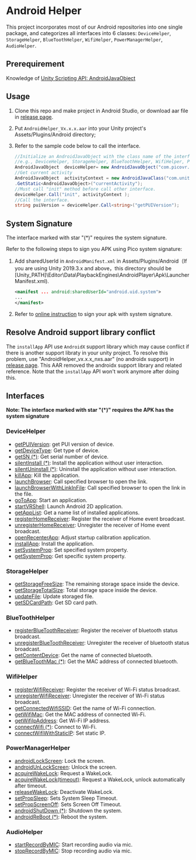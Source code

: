 # Android Helper

This project incorporates most of our Android repositories into one single package, and categorizes all interfaces into 6 classes:  ``DeviceHelper``, ``StorageHelper``, ``BlueToothHelper``, ``WifiHelper``, ``PowerManagerHelper``, ``AudioHelper``.

## Prerequirement
 Knowledge of [Unity Scripting API: AndroidJavaObject](https://docs.unity3d.com/ScriptReference/AndroidJavaObject.html)

## Usage
1. Clone this repo and make project in Android Studio, or download aar file in [release page](https://github.com/picoxr/AndroidHelper/releases).

2. Put ``AndroidHelper_Vx.x.x.aar`` into your Unity project's Assets/Plugins/Android directory;  

3. Refer to the sample code below to call the interface.

   ```c#
   //Initialize an AndroidJavaObject with the class name of the interface, 
   //e.g., DeviceHelper, StorageHelper, BlueToothHelper, WifiHelper, PowerManagerHelper.
   AndroidJavaObject  deviceHelper= new AndroidJavaObject("com.picovr.androidhelper.DeviceHelper");
   //Get current activity
   AndroidJavaObject  activityContext = new AndroidJavaClass("com.unity3d.player.UnityPlayer")
   .GetStatic<AndroidJavaObject>("currentActivity");
   //Must call "init" method before call other interface.
   deviceHelper.Call("init", activityContext );
   //Call the interface.
   string puiVersion = deviceHelper.Call<string>("getPUIVersion");
   ```

## System Signature

The interface marked with star "(*)" requires the system signature.

Refer to the following steps to sign you APK using Pico system signature:

1. Add sharedUserId in ``AndroidManifest.xml`` in Assets/Plugins/Android（If you are using Unity 2019.3.x and above，this directory should be [Unity_PATH]\Editor\Data\PlaybackEngines\AndroidPlayer\Apk\LauncherManifest.xml).

   ```xml
   <manifest ... android:sharedUserId="android.uid.system">
   ...
   </manifest>
   ```

2. Refer to [online instruction](http://static.appstore.picovr.com/docs/KioskMode/chapter_three.html) to sign your apk with system signature.

## Resolve Android support library conflict

The ``installApp`` API use ``AndroidX`` support library which may cause conflict if there is another support libraty in your unity project. To resolve this problem, use "AndroidHelper_vx.x.x_nxs.aar" (no androidx support) in [release page](https://github.com/picoxr/AndroidHelper/releases). This AAR removed the androidx support library and related reference. Note that the ``installApp`` API won't work anymore after doing this.

## Interfaces

**Note: The interface marked with star "(*)" requires the APK has the system signature**

### DeviceHelper  
- [getPUIVersion][getPUIVersion]: get PUI version of device.
- [getDeviceType][getDeviceType]: Get type of device.   
- [getSN (*)][getSN]: Get serial number of device.        
- [silentInstall (*)][silentInstall]: Install the application without user interaction.   
- [silentUninstall (*)][silentUninstall]:  Uninstall the application without user interaction.       
- [killApp][killApp]: Kill the application.     
- [launchBrowser][launchBrowser]: Call specified browser to open the link.    
- [launchBrowserWithLinkInFile][launchBrowserWithLinkInFile]: Call specified browser to open the link in the file.    
- [goToApp][goToApp]: Start an application.       
- [startVRShell][startVRShell]: Launch Android 2D application.        
- [getAppList][getAppList]: Get a name list of installed applications.         
- [registerHomeReceiver][registerHomeReceiver]: Register the receiver of Home event broadcast.        
- [unregisterHomeReceiver][unregisterHomeReceiver]: Unregister the receiver of Home event broadcast.     
- [openRecenterApp][openRecenterApp]: Adjust startup calibration application.       
- [installApp][installApp]: Install the application.    
- [setSystemProp][setSystemProp]: Set specified system property.   
- [getSystemProp][setSystemProp]: Get specific system property.    
### StorageHelper
- [getStorageFreeSize][getStorageFreeSize]: The remaining storage space inside the device.      
- [getStorageTotalSize][getStorageTotalSize]: Total storage space inside the device.         
- [updateFile][updateFile]: Update storaged file.   
- [getSDCardPath][getSDCardPath]: Get SD card path.   
### BlueToothHelper
- [registerBlueToothReceiver][registerBlueToothReceiver]: Register the receiver of bluetooth status broadcast.       
- [unregisterBlueToothReceiver][unregisterBlueToothReceiver]: Unregister the receiver of bluetooth status broadcast.   
- [getContentDevice][getContentDevice]: Get the name of connected bluetooth.     
- [getBlueToothMac (*)][getBlueToothMac]: Get the MAC address of connected bluetooth.      
### WifiHelper
- [registerWifiReceiver][registerWifiReceiver]: Register the receiver of Wi-Fi status broadcast.   
- [unregisterWifiReceiver][unregisterWifiReceiver]:  Unregister the receiver of Wi-Fi status broadcast.  
- [getConnectedWifiSSID][getConnectedWifiSSID]: Get the name of Wi-Fi connection.      
- [getWifiMac][getWifiMac]: Get the MAC address of connected Wi-Fi.   
- [getWifiIpAddress][getWifiIpAddress]: Get Wi-Fi IP address.     
- [connectWifi (*)][connectWifi]: Connect to Wi-Fi.    
- [connectWifiWithStaticIP][connectWifiWithStaticIP]: Set static IP.      
### PowerManagerHelper
- [androidLockScreen][androidLockScreen]: Lock the screen.    
- [androidUnLockScreen][androidUnLockScreen]: Unlock the screen.      
- [acquireWakeLock][acquireWakeLock]: Request a WakeLock.       
- [acquireWakeLock(timeout)][acquireWakeLock(timeout)]: Request a WakeLock, unlock automatically after timeout.          
- [releaseWakeLock][releaseWakeLock]: Deactivate WakeLock.       
- [setPropSleep][setPropSleep]: Sets System Sleep Timeout.           
- [setPropScreenOff][setPropScreenOff]: Sets Screen Off Timeout.      
- [androidShutDown (*)][androidShutDown]: Shutdown the system.      
- [androidReBoot (*)][androidReBoot]: Reboot the system.        
### AudioHelper
- [startRecordByMIC][startRecordByMIC]: Start recording audio via mic.       
- [stopRecordByMIC][stopRecordByMIC]: Stop recording audio via mic.   

[getPUIVersion]: https://github.com/picoxr/AndroidHelper/wiki/DeviceHelper#string-getpuiversion
[getDeviceType]: https://github.com/picoxr/AndroidHelper/wiki/DeviceHelper#string-getdevicetype
[getSN]: https://github.com/picoxr/AndroidHelper/wiki/DeviceHelper#string-getsn
[silentInstall]: https://github.com/picoxr/AndroidHelper/wiki/DeviceHelper#void-silentinstallstring-apkpath-string-packagename
[silentUninstall]: https://github.com/picoxr/AndroidHelper/wiki/DeviceHelper#void-silentuninstallstring-packagename
[killApp]: https://github.com/picoxr/AndroidHelper/wiki/DeviceHelper#void-killappcontext-context-string-pkgname
[launchBrowser]: https://github.com/picoxr/AndroidHelper/wiki/DeviceHelper#void-launchbrowserint-browser-string-link
[launchBrowserWithLinkInFile]: https://github.com/picoxr/AndroidHelper/wiki/DeviceHelper#void-launchbrowserwithlinkinfileint-browser-string-filepath
[goToApp]: https://github.com/picoxr/AndroidHelper/wiki/DeviceHelper#void-gotoappstring-packagename
[startVRShell]: https://github.com/picoxr/AndroidHelper/wiki/DeviceHelper#void-startvrshellint-way-string-args
[getAppList]: https://github.com/picoxr/AndroidHelper/wiki/DeviceHelper#string-getapplist
[registerHomeReceiver]: https://github.com/picoxr/AndroidHelper/wiki/DeviceHelper#void-registerhomereceiver
[unregisterHomeReceiver]: https://github.com/picoxr/AndroidHelper/wiki/DeviceHelper#void-unregisterhomereceiver
[openRecenterApp]: https://github.com/picoxr/AndroidHelper/wiki/DeviceHelper#void-openrecenterapp
[installApp]: https://github.com/picoxr/AndroidHelper/wiki/DeviceHelper#void-openrecenterapp
[setSystemProp]: https://github.com/picoxr/AndroidHelper/wiki/DeviceHelper#boolean-setsystempropstring-key-string-value
[getSystemProp]: https://github.com/picoxr/AndroidHelper/wiki/DeviceHelper#string-getsystempropstring-key-string-defaultvalue
[getStorageFreeSize]: https://github.com/picoxr/AndroidHelper/wiki/StorageHelper#float-getstoragefreesize
[getStorageTotalSize]: https://github.com/picoxr/AndroidHelper/wiki/StorageHelper#float-getstoragetotalsize
[updateFile]: https://github.com/picoxr/AndroidHelper/wiki/StorageHelper#void-updatefilestring-filepath
[getSDCardPath]: https://github.com/picoxr/AndroidHelper/wiki/StorageHelper#string-getsdcardpath
[registerBlueToothReceiver]: https://github.com/picoxr/AndroidHelper/wiki/BlueToothHelper#void-registerbluetoothreceiver
[unregisterBlueToothReceiver]: https://github.com/picoxr/AndroidHelper/wiki/BlueToothHelper#void-unregisterbluetoothreceiver
[getContentDevice]: https://github.com/picoxr/AndroidHelper/wiki/BlueToothHelper#string-getcontentdevice
[getBlueToothMac]: https://github.com/picoxr/AndroidHelper/wiki/BlueToothHelper#string-getbluetoothmac
[registerWifiReceiver]: https://github.com/picoxr/AndroidHelper/wiki/WifiHelper#void-registerwifireceiver
[unregisterWifiReceiver]: https://github.com/picoxr/AndroidHelper/wiki/WifiHelper#void-unregisterwifireceiver
[getConnectedWifiSSID]: https://github.com/picoxr/AndroidHelper/wiki/WifiHelper#string-getconnectedwifissid
[getWifiMac]: https://github.com/picoxr/AndroidHelper/wiki/WifiHelper#string-getwifimac
[getWifiIpAddress]: https://github.com/picoxr/AndroidHelper/wiki/WifiHelper#string-getwifiipaddress
[connectWifi]: https://github.com/picoxr/AndroidHelper/wiki/WifiHelper#void-connectwifistring-ssidstring-password
[connectWifiWithStaticIP]: https://github.com/picoxr/AndroidHelper/wiki/WifiHelper#void-connectwifiwithstaticipstring-ssidstring-passwordstring-ipstring-gatewaystring-dns
[androidLockScreen]: https://github.com/picoxr/AndroidHelper/wiki/PowerManagerHelper#void-androidlockscreen
[androidUnlockScreen]: https://github.com/picoxr/AndroidHelper/wiki/PowerManagerHelper#void-androidunlockscreen
[acquireWakeLock]: https://github.com/picoxr/AndroidHelper/wiki/PowerManagerHelper#void-acquirewakelock
[acquireWakeLock(timeout)]: https://github.com/picoxr/AndroidHelper/wiki/PowerManagerHelper#void-acquirewakelocklong-timeout
[releaseWakeLock]: https://github.com/picoxr/AndroidHelper/wiki/PowerManagerHelper#void-releasewakelock
[setPropSleep]: https://github.com/picoxr/AndroidHelper/wiki/PowerManagerHelper#void-setpropsleepstring-time
[setPropScreenOff]: https://github.com/picoxr/AndroidHelper/wiki/PowerManagerHelper#void-setpropscreenoffstring-time
[androidShutDown]: https://github.com/picoxr/AndroidHelper/wiki/PowerManagerHelper#void-androidshutdown
[androidReBoot]: https://github.com/picoxr/AndroidHelper/wiki/PowerManagerHelper#void-androidreboot
[startRecordByMIC]: https://github.com/picoxr/AndroidHelper/wiki/AudioHelper#void-startRecordByMIC
[stopRecordByMIC]: https://github.com/picoxr/AndroidHelper/wiki/AudioHelper#void-stopRecordByMIC


